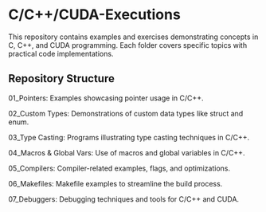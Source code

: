 # C/C++/CUDA-Executions

This repository contains examples and exercises demonstrating concepts in C, C++, and CUDA programming. Each folder covers specific topics with practical code implementations.

## Repository Structure
01_Pointers: Examples showcasing pointer usage in C/C++.

02_Custom Types: Demonstrations of custom data types like struct and enum.

03_Type Casting: Programs illustrating type casting techniques in C/C++.

04_Macros & Global Vars: Use of macros and global variables in C/C++.

05_Compilers: Compiler-related examples, flags, and optimizations.

06_Makefiles: Makefile examples to streamline the build process.

07_Debuggers: Debugging techniques and tools for C/C++ and CUDA.
